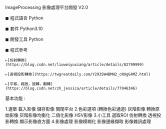 ImageProcessing 影像處理平台開發 V2.0

◼ 程式語言 Python

◼ 套件 Python3.10

◼ 開發工具 Python

◼ 程式參考

    ▻[仿射轉換](https://blog.csdn.net/liuweiyuxiang/article/details/82799999)
  
    ▻[透視投影轉換](https://twgreatdaily.com/Y293SW4BMH2_cNUgG4MZ.html)
  
    ▻[平移，縮放，旋轉，翻轉](https://blog.csdn.net/zh_jessica/article/details/77946346)

基本功能 :

1.選單
  	載入影像 
  	儲存影像
  	關閉平台
2.色彩選項 (轉換色彩通道)
 	 灰階影像
  	轉換原始影像
 	 灰階影像均衡化
  	二值化影像
  	HSV影像
3.小工具
  	選取ROI
  	仿射轉換
  	透視投影轉換
  	顯示影像直方圖
4.影像處理
  	影像模糊化
  	影像邊緣擷取
  	影像雜訊處理
